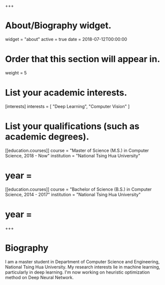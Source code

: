 +++
# About/Biography widget.
widget = "about"
active = true
date = 2018-07-12T00:00:00

# Order that this section will appear in.
weight = 5

# List your academic interests.
[interests]
  interests = [
    "Deep Learning",
    "Computer Vision"
  ]

# List your qualifications (such as academic degrees).
[[education.courses]]
  course = "Master of Science (M.S.) in Computer Science, 2018 - Now"
  institution = "National Tsing Hua University"
  # year = 

[[education.courses]]
  course = "Bachelor of Science (B.S.) in Computer Science, 2014 - 2017"
  institution = "National Tsing Hua University"
  # year =
 
+++

# Biography
I am a master student in Department of Computer Science and Engineering, National Tsing Hua University. My research interests lie in machine learning, particularly in deep learning. I'm now working on heuristic optimization method on Deep Neural Network.